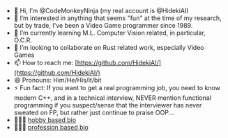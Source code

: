 - 👋 Hi, I’m @CodeMonkeyNinja (my real account is @HidekiAI)
- 👀 I’m interested in anything that seems "fun" at the time of my research, but by trade, I've been a Video Game programmer since 1989.
- 🌱 I’m currently learning M.L. Computer Vision related, in particular, O.C.R.
- 💞️ I’m looking to collaborate on Rust related work, especially Video Games
- 📫 How to reach me: [https://github.com/HidekiAI/](https://github.com/HidekiAI/)
- 😄 Pronouns: Him/He/His/it/bit
- ⚡ Fun fact: If you want to get a real programming job, you need to know modern C++, and in a technical interview, NEVER mention functional programming if you suspect/sense that the interviewer has never sweated on FP, but rather just continue to praise OOP...
- 🙈🙉🙊 [hobby based bio](https://codemonkeyninja.github.io/)
- 🙈🙉🙊 [profession based bio](https://hidekiai.github.io/)
<!---
CodeMonkeyNinja/CodeMonkeyNinja is a ✨ special ✨ repository because its `README.md` (this file) appears on your GitHub profile.
You can click the Preview link to take a look at your changes.
--->

